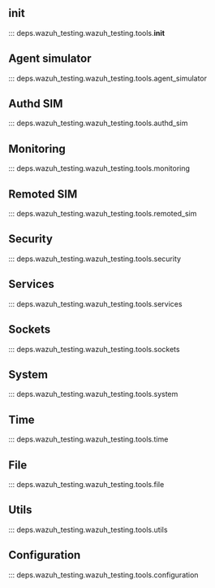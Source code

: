 ## __init__

::: deps.wazuh_testing.wazuh_testing.tools.__init__

## Agent simulator

::: deps.wazuh_testing.wazuh_testing.tools.agent_simulator

##  Authd SIM

::: deps.wazuh_testing.wazuh_testing.tools.authd_sim

## Monitoring

::: deps.wazuh_testing.wazuh_testing.tools.monitoring

## Remoted SIM

::: deps.wazuh_testing.wazuh_testing.tools.remoted_sim

## Security

::: deps.wazuh_testing.wazuh_testing.tools.security

## Services

::: deps.wazuh_testing.wazuh_testing.tools.services

## Sockets

::: deps.wazuh_testing.wazuh_testing.tools.sockets

## System

::: deps.wazuh_testing.wazuh_testing.tools.system

## Time

::: deps.wazuh_testing.wazuh_testing.tools.time

## File

::: deps.wazuh_testing.wazuh_testing.tools.file

## Utils

::: deps.wazuh_testing.wazuh_testing.tools.utils

## Configuration

::: deps.wazuh_testing.wazuh_testing.tools.configuration